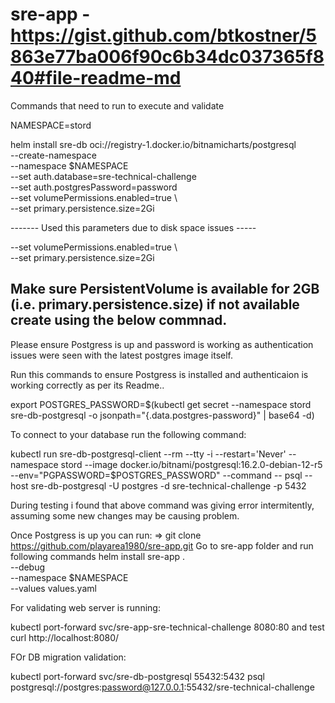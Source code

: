 # sre-app  -https://gist.github.com/btkostner/5863e77ba006f90c6b34dc037365f840#file-readme-md

Commands that need to run to execute and validate

NAMESPACE=stord

helm install sre-db oci://registry-1.docker.io/bitnamicharts/postgresql \
  --create-namespace \
  --namespace $NAMESPACE \
  --set auth.database=sre-technical-challenge \
  --set auth.postgresPassword=password \
  --set volumePermissions.enabled=true \   
  --set primary.persistence.size=2Gi

------- Used this parameters due to disk space issues -----

 --set volumePermissions.enabled=true \   
  --set primary.persistence.size=2Gi

Make sure PersistentVolume is available for 2GB (i.e. primary.persistence.size)
if not available create using the below commnad.
----------------------------------------------------------

Please ensure Postgress is up and password is working as authentication issues were seen with the latest postgres image itself.

Run this commands to ensure Postgress is installed and authenticaion is working correctly as per its Readme..

export POSTGRES_PASSWORD=$(kubectl get secret --namespace stord sre-db-postgresql -o jsonpath="{.data.postgres-password}" | base64 -d)

To connect to your database run the following command:

kubectl run sre-db-postgresql-client --rm --tty -i --restart='Never' --namespace stord --image docker.io/bitnami/postgresql:16.2.0-debian-12-r5 --env="PGPASSWORD=$POSTGRES_PASSWORD" --command -- psql --host sre-db-postgresql -U postgres -d sre-technical-challenge -p 5432

During testing i found that above command was giving error intermitently, assuming some new changes may be causing problem.

Once Postgress is up you can run:
=> git clone https://github.com/playarea1980/sre-app.git
Go to sre-app folder and run following commands
helm install sre-app . \
  --debug \
  --namespace $NAMESPACE \
  --values values.yaml

For validating web server is running:

kubectl port-forward svc/sre-app-sre-technical-challenge 8080:80
and test curl http://localhost:8080/

FOr DB migration validation: 

kubectl port-forward svc/sre-db-postgresql 55432:5432
psql postgresql://postgres:password@127.0.0.1:55432/sre-technical-challenge
